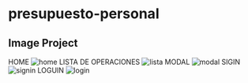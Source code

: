 ﻿# presupuesto-personal

## Image Project
HOME
![home](https://i.imgur.com/aU4pEsI.jpg)
LISTA DE OPERACIONES
![lista](https://i.imgur.com/xtQX5sn.jpg)
MODAL
![modal](https://i.imgur.com/0fWbnRK.jpg)
SIGIN
![signin](https://i.imgur.com/FUFXG3x.jpg)
LOGUIN
![login](https://i.imgur.com/YPmGwud.jpg)
